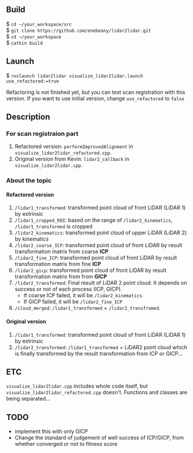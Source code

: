 

## Build

$ `cd ~/your_workspace/src`  
$ `git clone https://github.com/onebeany/lidar2lidar.git`  
$ `cd ~/your_workspace`  
$ `catkin build` 

## Launch

$ `roslaunch lidar2lidar visualize_lidar2lidar.launch use_refactored:=true`

Refactoring is not finished yet, but you can test scan registration with this version. If you want to use initial version, change `use_refactored` to `false`

## Description

### For scan registraion part

1. Refactored version: `performImprovedAlignment` in `visualize_lidar2lidar_refactored.cpp`.
2. Original version from Kevin: `lidar2_callback` in `visualize_lidar2lidar.cpp`.

### About the topic 

#### Refactored version

1. `/lidar1_transformed`: transformed point cloud of front LiDAR (LiDAR 1) by extrinsic
2. `/lidar1_cropped_ROI`: based on the range of `/lidar2_kinematics`, `/lidar1_transformed` is cropped
3. `/lidar2_kinematics`: transformed point cloud of upper LiDAR (LiDAR 2) by kinematics
4. `/lidar2_coarse_ICP`: transformed point cloud of front LiDAR by result transformation matrix from coarse **ICP**
5. `/lidar2_fine_ICP`: transformed point cloud of front LiDAR by result transformation matrix from fine **ICP**
6. `/lidar2_gicp`: transformed point cloud of front LiDAR by result transformation matrix from from **GICP**
7. `/lidar2_transformed`: Final result of LiDAR 2 point cloud. It depends on success or not of each process (ICP, GICP). 
    - If coarse ICP failed, it will be `/lidar2_kinematics`. 
    - If GICP failed, it will be `/lidar2_fine_ICP`
8. `/cloud_merged`: `/lidar1_transformed` + `/lidar2_transfromed`.

#### Original version

1. `/lidar1_transformed`: transformed point cloud of front LiDAR (LiDAR 1) by extrinsic
2. `/lidar2_transformed`: `/lidar1_transformed` + LiDAR2 point cloud which is finally transformed by the result transformation from ICP or GICP...

## ETC

`visualize_lidar2lidar.cpp` includes whole code itself, but `visualize_lidar2lidar_refactored.cpp` doesn't. Functions and classes are being separated...

## TODO

- implement this with only GICP
- Change the standard of judgement of well success of ICP/GICP, from whether converged or not to fitness score

